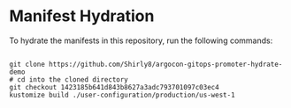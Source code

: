 
# Manifest Hydration

To hydrate the manifests in this repository, run the following commands:

```shell

git clone https://github.com/Shirly8/argocon-gitops-promoter-hydrate-demo
# cd into the cloned directory
git checkout 1423185b641d843b8627a3adc793701097c03ec4
kustomize build ./user-configuration/production/us-west-1
```